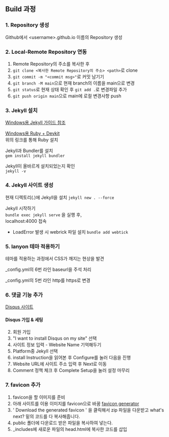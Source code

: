 ## Build 과정
### 1. Repository 생성
Github에서 \<username>.github.io 이름의 Repository 생성

### 2. Local-Remote Repository 연동
1. Remote Repository의 주소를 복사한 후  
2. `git clone <복사한 Remote Repository의 주소> <path>`로 clone  
3. `git commit -m "<commit msg>"`로 커밋 남기기  
4. `git branch -M main`으로 현재 branch의 이름을 main으로 변경  
5. `git status`로 현재 상태 확인 후 `git add .`로 변경파일 추가  
6. `git push origin main`으로 main에 로컬 변경사항 push  

### 3. Jekyll 설치
[Windows용 Jekyll 가이드 참조](https://jekyllrb-ko.github.io/docs/installation/windows/)

[Windows용 Ruby + Devkit](https://rubyinstaller.org/downloads/)  
위의 링크를 통해 Ruby 설치

Jekyll과 Bundler를 설치  
`gem install jekyll bundler`

Jekyll이 올바르게 설치되었는지 확인  
`jekyll -v`

### 4. Jekyll 사이트 생성
현재 디렉토리(.)에 Jekyll을 설치
`jekyll new . --force`

Jekyll 시작하기  
`bundle exec jekyll serve` 을 실행 후,  
localhost:4000 접속

* LoadError 발생 시 webrick 파일 설치
`bundle add webtick`

### 5. lanyon 테마 적용하기
테마를 적용하는 과정에서 CSS가 깨지는 현상을 발견

_config.yml의 6번 라인 baseurl을 주석 처리

_config.yml의 5번 라인 http를 https로 변경   

### 6. 댓글 기능 추가
[Disqus 사이트](https://jekyllrb-ko.github.io/docs/installation/windows/)
#### Disqus 가입 & 세팅
2. 회원 가입
3. "I want to install Disqus on my site" 선택
4. 사이트 정보 입력 - Website Name 기억해두기
5. Platform중 Jekyll 선택
6. install Instruction을 읽어본 후 Configure를 눌러 다음을 진행
7. Website URL에 사이트 주소 입력 후 Next로 이동
8. Comment 정책 체크 후 Complete Setup을 눌러 설정 마무리

### 7. favicon 추가
1. favicon을 할 이미지를 준비
2. 아래 사이트를 이용 이미지를 favicon으로 바꿈
[favicon generator](https://www.favicon-generator.org/)
3. ' Download the generated favicon ' 을 클릭해서 zip 파일을 다운받고 what's next? 밑의 코드를 다 복사해줍니다.
4. public 폴더에 다운로드 받은 파일을 복사하여 넣는다.
5. _includes에 새로운 파일의 head.html에 복사한 코드를 삽입
